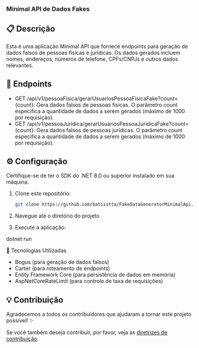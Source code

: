 ### Minimal API de Dados Fakes
## 📋 Descrição
Esta é uma aplicação Minimal API que fornece endpoints para geração de dados falsos de pessoas físicas e jurídicas. Os dados gerados incluem nomes, endereços, números de telefone, CPFs/CNPJs e outros dados relevantes.

## 🎯 Endpoints
- GET /api/v1/pessoaFisica/gerarUsuariosPessoaFisicaFake?count={count}: Gera dados falsos de pessoas físicas. O parâmetro count especifica a quantidade de dados a serem gerados (máximo de 1000 por requisição).
- GET /api/v1/pessoaJuridica/gerarUsuariosPessoaJuridicaFake?count={count}: Gera dados falsos de pessoas jurídicas. O parâmetro count especifica a quantidade de dados a serem gerados (máximo de 1000 por requisição).

## ⚙️ Configuração
Certifique-se de ter o SDK do .NET 8.0 ou superior instalado em sua máquina.

1. Clone este repositório:

   ```bash
   git clone https://github.com/batiistta/FakeDataGeneratorMinimalApi.git

2. Navegue até o diretório do projeto

3. Execute a aplicação:
   
dotnet run

🧪 Tecnologias Utilizadas
- Bogus (para geração de dados falsos)
- Carter (para roteamento de endpoints)
- Entity Framework Core (para persistência de dados em memória)
- AspNetCoreRateLimit (para controle de taxa de requisições)

## 💡 Contribuição
Agradecemos a todos os contribuidores que ajudaram a tornar este projeto possível! ✨

Se você também deseja contribuir, por favor, veja as [diretrizes de contribuição](CONTRIBUTING.md).
